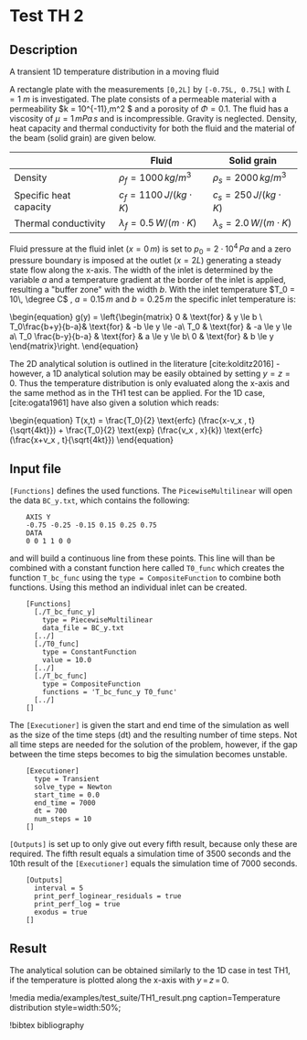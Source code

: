 # Test TH 2

## Description

A transient 1D temperature distribution in a moving fluid

A rectangle plate with the measurements `[0,2L]` by `[-0.75L, 0.75L]` with $L = 1 \ m$ is investigated. The plate consists of a permeable material with a permeability $k = 10^{-11}\,m^2 $ and a porosity of $\Phi = 0.1$. The fluid has a viscosity of $\mu = 1\,mPa \, s$ and is incompressible. Gravity is neglected. Density, heat capacity and thermal conductivity for both the fluid and the material of the beam (solid grain) are given below.


|                        | Fluid                         | Solid grain                    |
|------------------------|--------------------------------|--------------------------------|
| Density                | $\rho_f = 1000\,kg/m^3$         | $\rho_s = 2000\,kg/m^3$           |
| Specific heat capacity | $c_f = 1100\,J/(kg\cdot K)$    | $c_s = 250\,J/(kg\cdot K)$     |
| Thermal conductivity   | $\lambda_f = 0.5\,W/(m\cdot K)$ | $\lambda_s = 2.0\,W/(m\cdot K)$ |

Fluid pressure at the fluid inlet ($x = 0\,m$) is set to $p_0 = 2 \cdot 10^4\,Pa$ and a zero pressure boundary is imposed at the outlet ($x = 2L$) generating a steady state flow along the x-axis. The width of the inlet is determined by the variable $a$ and a temperature gradient at the border of the inlet is applied, resulting a "buffer zone" with the width $b$. With the inlet temperature $T_0 = 10\, \degree C$ , $a = 0.15\,m$ and $b=0.25\,m$ the specific inlet temperature is:

\begin{equation}
g(y) =
\left\{\begin{matrix}
0 & \text{for} & y \le b \\
T_0\frac{b+y}{b-a}& \text{for} & -b \le y \le -a\\
T_0 & \text{for} & -a \le y \le a\\
T_0  \frac{b-y}{b-a} & \text{for} & a \le y \le b\\
0 & \text{for} & b \le y
\end{matrix}\right.
\end{equation}

The 2D analytical solution is outlined in the literature [cite:kolditz2016] - however, a 1D analytical solution may be easily obtained by setting $y = z = 0$. Thus the temperature distribution is only evaluated along the x-axis and the same method as in the TH1 test can be applied. For the 1D case, [cite:ogata1961] have also given a solution which reads:

\begin{equation}
T(x,t) = \frac{T_0}{2} \text{erfc} (\frac{x-v_x \, t}{\sqrt{4kt}}) + \frac{T_0}{2} \text{exp} (\frac{v_x \, x}{k}) \text{erfc} (\frac{x+v_x \, t}{\sqrt{4kt}})
\end{equation}



## Input file

`[Functions]` defines the used functions. The `PicewiseMultilinear` will open the data `BC_y.txt`, which contains the following:

```
    AXIS Y
    -0.75 -0.25 -0.15 0.15 0.25 0.75
    DATA
    0 0 1 1 0 0
```

and will build a continuous line from these points. This line will than be combined with a constant function here called `T0_func` which creates the function `T_bc_func` using the `type = CompositeFunction` to combine both functions. Using this method an individual inlet can be created.

```
    [Functions]
      [./T_bc_func_y]
        type = PiecewiseMultilinear
        data_file = BC_y.txt
      [../]
      [./T0_func]
        type = ConstantFunction
        value = 10.0
      [../]
      [./T_bc_func]
        type = CompositeFunction
        functions = 'T_bc_func_y T0_func'
      [../]
    []
```

The `[Executioner]` is given the start and end time of the simulation as well as the size of the time steps (dt) and the resulting number of time steps. Not all time steps are needed for the solution of the problem, however, if the gap between the time steps becomes to big the simulation becomes unstable.

```
    [Executioner]
      type = Transient
      solve_type = Newton
      start_time = 0.0
      end_time = 7000
      dt = 700
      num_steps = 10
    []
```


`[Outputs]` is set up to only give out every fifth result, because only these are required. The fifth result equals a simulation time of 3500 seconds and the 10th result of the `[Executioner]` equals the simulation time of 7000 seconds.

```
    [Outputs]
      interval = 5
      print_perf_loginear_residuals = true
      print_perf_log = true
      exodus = true
    []
```


## Result

The analytical solution can be obtained similarly to the 1D case in test TH1, if the temperature is plotted along the x-axis with $y \, = \, z \, = \, 0$.

!media media/examples/test_suite/TH1_result.png
       caption=Temperature distribution
       style=width:50%;

!bibtex bibliography

